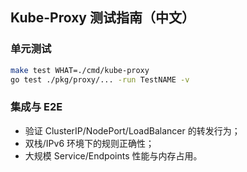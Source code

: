 ## Kube-Proxy 测试指南（中文）

### 单元测试

```bash
make test WHAT=./cmd/kube-proxy
go test ./pkg/proxy/... -run TestNAME -v
```

### 集成与 E2E

- 验证 ClusterIP/NodePort/LoadBalancer 的转发行为；
- 双栈/IPv6 环境下的规则正确性；
- 大规模 Service/Endpoints 性能与内存占用。


